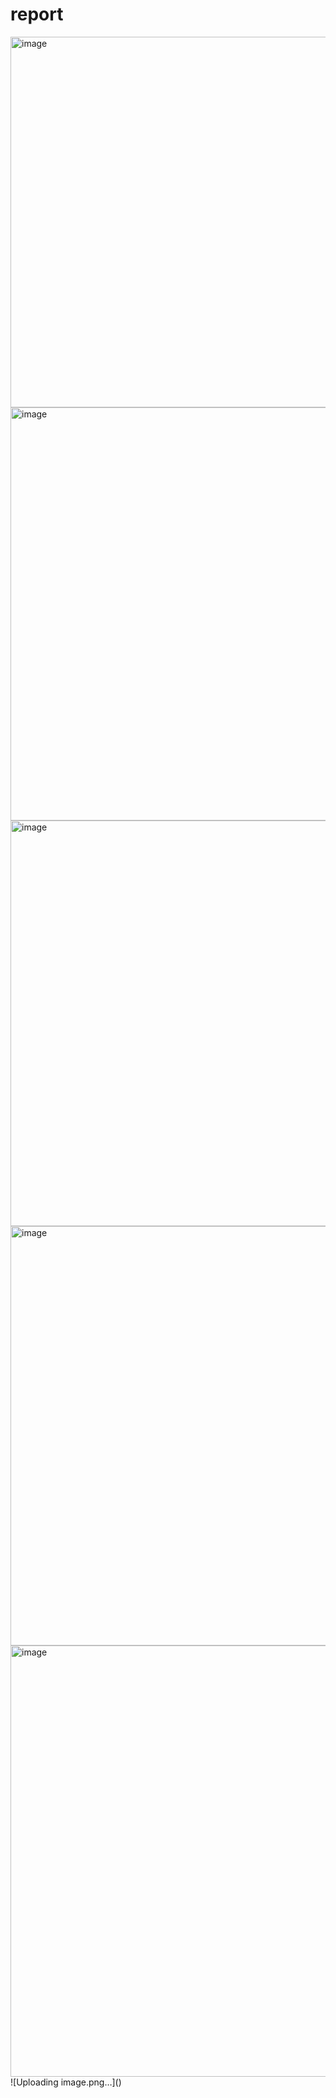 # report
<img width="1362" height="593" alt="image" src="https://github.com/user-attachments/assets/a25c5c37-5cb0-4a2d-aa0f-f0a4a4f26452" />
<img width="1348" height="661" alt="image" src="https://github.com/user-attachments/assets/7a4833ee-931b-49d5-941c-4e542a501c73" />
<img width="1356" height="649" alt="image" src="https://github.com/user-attachments/assets/11fd4458-3593-4f62-9840-47c038cd2b26" />
<img width="1362" height="671" alt="image" src="https://github.com/user-attachments/assets/d723b880-d707-48f4-a590-9c2755dca4ae" />
<img width="1360" height="690" alt="image" src="https://github.com/user-attachments/assets/7f41c4f4-e6ec-412a-9c48-144b89855fad" />
![Uploading image.png…]()
